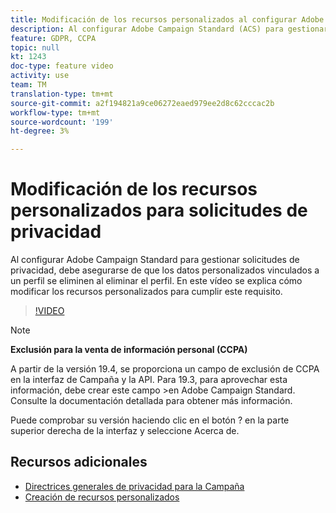 ```yaml
---
title: Modificación de los recursos personalizados al configurar Adobe Campaign Standard (ACS) para solicitudes de privacidad
description: Al configurar Adobe Campaign Standard (ACS) para gestionar solicitudes de privacidad, debe asegurarse de que los datos personalizados vinculados a un perfil se eliminen al eliminar el perfil. En este vídeo se explica cómo modificar los recursos personalizados para cumplir este requisito.
feature: GDPR, CCPA
topic: null
kt: 1243
doc-type: feature video
activity: use
team: TM
translation-type: tm+mt
source-git-commit: a2f194821a9ce06272eaed979ee2d8c62cccac2b
workflow-type: tm+mt
source-wordcount: '199'
ht-degree: 3%

---
```



# Modificación de los recursos personalizados para solicitudes de privacidad

Al configurar Adobe Campaign Standard para gestionar solicitudes de privacidad, debe asegurarse de que los datos personalizados vinculados a un perfil se eliminen al eliminar el perfil. En este vídeo se explica cómo modificar los recursos personalizados para cumplir este requisito.

>[!VIDEO](https://video.tv.adobe.com/v/23326?quality=12)

>[!NOTE]
>
>**Exclusión para la venta de información personal (CCPA)**
>
>A partir de la versión 19.4, se proporciona un campo de exclusión de CCPA en la interfaz de Campaña y la API. Para 19.3, para aprovechar esta información, debe crear este campo >en Adobe Campaign Standard. Consulte la documentación [](https://helpx.adobe.com/campaign/kb/acs-privacy.html#ccpa) detallada para obtener más información.
>
> Puede comprobar su versión haciendo clic en el botón ? en la parte superior derecha de la interfaz y seleccione Acerca de.

## Recursos adicionales

* [Directrices generales de privacidad para la Campaña](https://helpx.adobe.com/es/campaign/kb/campaign-privacy-overview.html)
* [Creación de recursos personalizados](/help/managing-processes-and-data/custom-resources/creating-custom-resources.md)
